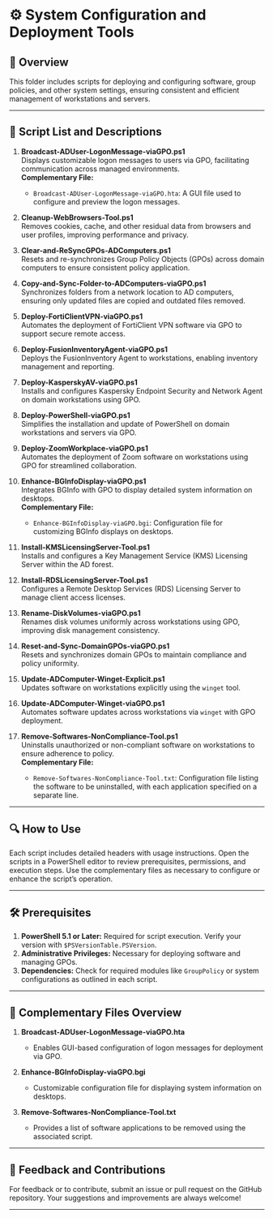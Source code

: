 # ⚙️ System Configuration and Deployment Tools

## 📄 Overview
This folder includes scripts for deploying and configuring software, group policies, and other system settings, ensuring consistent and efficient management of workstations and servers.

---

## 📜 Script List and Descriptions

1. **Broadcast-ADUser-LogonMessage-viaGPO.ps1**  
   Displays customizable logon messages to users via GPO, facilitating communication across managed environments.  
   **Complementary File:**  
   - `Broadcast-ADUser-LogonMessage-viaGPO.hta`: A GUI file used to configure and preview the logon messages.

2. **Cleanup-WebBrowsers-Tool.ps1**  
   Removes cookies, cache, and other residual data from browsers and user profiles, improving performance and privacy.

3. **Clear-and-ReSyncGPOs-ADComputers.ps1**  
   Resets and re-synchronizes Group Policy Objects (GPOs) across domain computers to ensure consistent policy application.

4. **Copy-and-Sync-Folder-to-ADComputers-viaGPO.ps1**  
   Synchronizes folders from a network location to AD computers, ensuring only updated files are copied and outdated files removed.

5. **Deploy-FortiClientVPN-viaGPO.ps1**  
   Automates the deployment of FortiClient VPN software via GPO to support secure remote access.

6. **Deploy-FusionInventoryAgent-viaGPO.ps1**  
   Deploys the FusionInventory Agent to workstations, enabling inventory management and reporting.

7. **Deploy-KasperskyAV-viaGPO.ps1**  
   Installs and configures Kaspersky Endpoint Security and Network Agent on domain workstations using GPO.

8. **Deploy-PowerShell-viaGPO.ps1**  
   Simplifies the installation and update of PowerShell on domain workstations and servers via GPO.

9. **Deploy-ZoomWorkplace-viaGPO.ps1**  
   Automates the deployment of Zoom software on workstations using GPO for streamlined collaboration.

10. **Enhance-BGInfoDisplay-viaGPO.ps1**  
    Integrates BGInfo with GPO to display detailed system information on desktops.  
    **Complementary File:**  
    - `Enhance-BGInfoDisplay-viaGPO.bgi`: Configuration file for customizing BGInfo displays on desktops.

11. **Install-KMSLicensingServer-Tool.ps1**  
    Installs and configures a Key Management Service (KMS) Licensing Server within the AD forest.

12. **Install-RDSLicensingServer-Tool.ps1**  
    Configures a Remote Desktop Services (RDS) Licensing Server to manage client access licenses.

13. **Rename-DiskVolumes-viaGPO.ps1**  
    Renames disk volumes uniformly across workstations using GPO, improving disk management consistency.

14. **Reset-and-Sync-DomainGPOs-viaGPO.ps1**  
    Resets and synchronizes domain GPOs to maintain compliance and policy uniformity.

15. **Update-ADComputer-Winget-Explicit.ps1**  
    Updates software on workstations explicitly using the `winget` tool.

16. **Update-ADComputer-Winget-viaGPO.ps1**  
    Automates software updates across workstations via `winget` with GPO deployment.

17. **Remove-Softwares-NonCompliance-Tool.ps1**  
    Uninstalls unauthorized or non-compliant software on workstations to ensure adherence to policy.  
    **Complementary File:**  
    - `Remove-Softwares-NonCompliance-Tool.txt`: Configuration file listing the software to be uninstalled, with each application specified on a separate line.

---

## 🔍 How to Use
Each script includes detailed headers with usage instructions. Open the scripts in a PowerShell editor to review prerequisites, permissions, and execution steps. Use the complementary files as necessary to configure or enhance the script’s operation.

---

## 🛠️ Prerequisites

1. **PowerShell 5.1 or Later:** Required for script execution. Verify your version with `$PSVersionTable.PSVersion`.
2. **Administrative Privileges:** Necessary for deploying software and managing GPOs.
3. **Dependencies:** Check for required modules like `GroupPolicy` or system configurations as outlined in each script.

---

## 📄 Complementary Files Overview

1. **Broadcast-ADUser-LogonMessage-viaGPO.hta**  
   - Enables GUI-based configuration of logon messages for deployment via GPO.

2. **Enhance-BGInfoDisplay-viaGPO.bgi**  
   - Customizable configuration file for displaying system information on desktops.

3. **Remove-Softwares-NonCompliance-Tool.txt**  
   - Provides a list of software applications to be removed using the associated script.

---

## 📣 Feedback and Contributions
For feedback or to contribute, submit an issue or pull request on the GitHub repository. Your suggestions and improvements are always welcome!

---